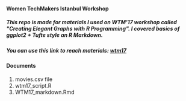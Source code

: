 #### Women TechMakers Istanbul Workshop 
##### This repo is made for materials I used on WTM'17 workshop called "Creating Elegant Graphs with R Programming". I covered basics of ggplot2 + Tufte style an R Markdown.
##### You can use this link to reach materials: [wtm17](https://github.com/UniversalTourist/wtm17) 

#### Documents
1. movies.csv file
2. wtm17_script.R
3. WTM17_markdown.Rmd


